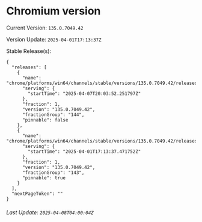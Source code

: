 # Chromium version

Current Version: `135.0.7049.42`

Version Update: `2025-04-01T17:13:37Z`

Stable Release(s):
```
{
  "releases": [
    {
      "name": "chrome/platforms/win64/channels/stable/versions/135.0.7049.42/releases/1744056232",
      "serving": {
        "startTime": "2025-04-07T20:03:52.251797Z"
      },
      "fraction": 1,
      "version": "135.0.7049.42",
      "fractionGroup": "144",
      "pinnable": false
    },
    {
      "name": "chrome/platforms/win64/channels/stable/versions/135.0.7049.42/releases/1743527617",
      "serving": {
        "startTime": "2025-04-01T17:13:37.471752Z"
      },
      "fraction": 1,
      "version": "135.0.7049.42",
      "fractionGroup": "143",
      "pinnable": true
    }
  ],
  "nextPageToken": ""
}
```

###### Last Update: `2025-04-08T04:00:04Z`
        